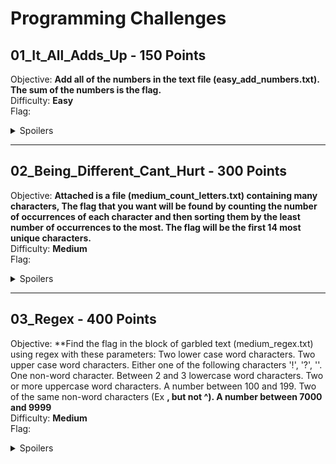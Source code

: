 
# Programming Challenges

## 01_It_All_Adds_Up - 150 Points  
Objective: **Add all of the numbers in the text file (easy_add_numbers.txt). The sum of the numbers is the flag.**  
Difficulty: **Easy**  
Flag:<details>
  <summary>Spoilers</summary>
	  746217
</details>

----------

## 02_Being_Different_Cant_Hurt - 300 Points  
Objective: **Attached is a file (medium_count_letters.txt) containing many characters, The flag that you want will be found by counting the number of occurrences of each character and then sorting them by the least number of occurrences to the most. The flag will be the first 14 most unique characters.**  
Difficulty: **Medium**  
Flag:<details>
  <summary>Spoilers</summary>
  1sthi5re@lLyf3
</details>

----------

## 03_Regex - 400 Points  
Objective: **Find the flag in the block of garbled text (medium_regex.txt) using regex with these parameters: Two lower case word characters. Two upper case word characters. Either one of the following characters '!', '?', ''. One non-word character. Between 2 and 3 lowercase word characters. Two or more uppercase word characters. A number between 100 and 199. Two of the same non-word characters (Ex **, but not ^). A number between 7000 and 9999**  
Difficulty: **Medium**  
Flag:<details>
  <summary>Spoilers</summary>
  khNV!#ksAQ102))9987
</details>